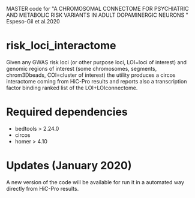 MASTER code for "A CHROMOSOMAL CONNECTOME FOR PSYCHIATRIC AND METABOLIC RISK VARIANTS IN ADULT DOPAMINERGIC NEURONS " Espeso-Gil et al.2020 

# risk_loci_interactome
Given any GWAS risk loci (or other purpose loci, LOI=loci of interest) and genomic regions of interest (some chromosomes, segments, chrom3Dbeads, COI=cluster of interest) the utility produces a circos interactome coming from HiC-Pro results and reports also a transcription factor binding ranked list of the LOI+LOIconnectome.

# Required dependencies

- bedtools > 2.24.0
- circos 
- homer > 4.10

# Updates (January 2020) 

 A new version of the code will be available for run it in a automated way directly from HiC-Pro results. 




